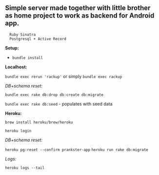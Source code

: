 Simple server made together with little brother as home project to work as backend for Android app.
-----------------------

      Ruby Sinatra
      Postgresql + Active Record


**Setup:**
- `bundle install`

**Localhost:**

`bundle exec rerun 'rackup'`
or simply
`bundle exec rackup`

*DB+schema reset:*

`bundle exec rake db:drop db:create db:migrate`

`bundle exec rake db:seed` - populates with seed data

**Heroku:**

`brew install heroku/brew/heroku`

`heroku login`

*DB+schema reset:*

`heroku pg:reset --confirm prankster-app`
`heroku run rake db:migrate`

*Logs:*

`heroku logs --tail`
